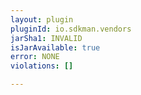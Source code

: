 ```yaml
---
layout: plugin
pluginId: io.sdkman.vendors
jarSha1: INVALID
isJarAvailable: true
error: NONE
violations: []

---
```

